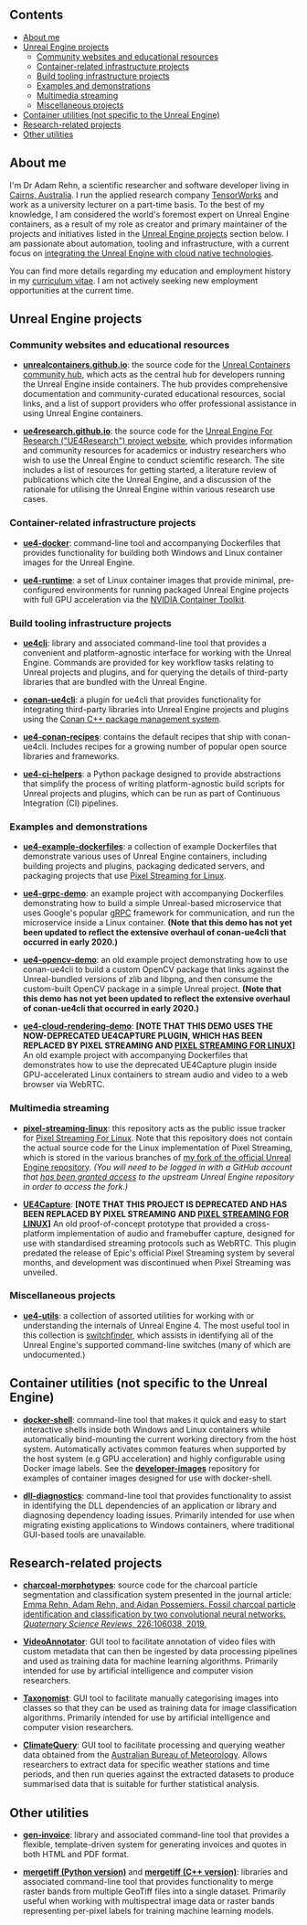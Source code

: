 ## Contents

- [About me](#about-me)
- [Unreal Engine projects](#unreal-engine-projects)
  - [Community websites and educational resources](#community-websites-and-educational-resources)
  - [Container-related infrastructure projects](#container-related-infrastructure-projects)
  - [Build tooling infrastructure projects](#build-tooling-infrastructure-projects)
  - [Examples and demonstrations](#examples-and-demonstrations)
  - [Multimedia streaming](#multimedia-streaming)
  - [Miscellaneous projects](#miscellaneous-projects)
- [Container utilities (not specific to the Unreal Engine)](#container-utilities-not-specific-to-the-unreal-engine)
- [Research-related projects](#research-related-projects)
- [Other utilities](#other-utilities)


## About me

I'm Dr Adam Rehn, a scientific researcher and software developer living in [Cairns, Australia](https://www.google.com.au/maps/place/Cairns+QLD). I run the applied research company [TensorWorks](https://tensorworks.com.au) and work as a university lecturer on a part-time basis. To the best of my knowledge, I am considered the world's foremost expert on Unreal Engine containers, as a result of my role as creator and primary maintainer of the projects and initiatives listed in the [Unreal Engine projects](#unreal-engine-projects) section below. I am passionate about automation, tooling and infrastructure, with a current focus on [integrating the Unreal Engine with cloud native technologies](https://adamrehn.com/articles/cloud-native-unreal-engine-vision-and-status/).

You can find more details regarding my education and employment history in my [curriculum vitae](https://adamrehn.com/curriculum-vitae). I am not actively seeking new employment opportunities at the current time.


## Unreal Engine projects

### Community websites and educational resources

- [**unrealcontainers.github.io**](https://github.com/UnrealContainers/unrealcontainers.github.io): the source code for the [Unreal Containers community hub](https://unrealcontainers.com), which acts as the central hub for developers running the Unreal Engine inside containers. The hub provides comprehensive documentation and community-curated educational resources, social links, and a list of support providers who offer professional assistance in using Unreal Engine containers. 

- [**ue4research.github.io**](https://github.com/UE4Research/ue4research.github.io): the source code for the [Unreal Engine For Research ("UE4Research") project website](https://ue4research.org/), which provides information and community resources for academics or industry researchers who wish to use the Unreal Engine to conduct scientific research. The site includes a list of resources for getting started, a literature review of publications which cite the Unreal Engine, and a discussion of the rationale for utilising the Unreal Engine within various research use cases.

### Container-related infrastructure projects

- [**ue4-docker**](https://github.com/adamrehn/ue4-docker): command-line tool and accompanying Dockerfiles that provides functionality for building both Windows and Linux container images for the Unreal Engine.

- [**ue4-runtime**](https://github.com/adamrehn/ue4-runtime): a set of Linux container images that provide minimal, pre-configured environments for running packaged Unreal Engine projects with full GPU acceleration via the [NVIDIA Container Toolkit](https://github.com/NVIDIA/nvidia-docker).

### Build tooling infrastructure projects

- [**ue4cli**](https://github.com/adamrehn/ue4cli): library and associated command-line tool that provides a convenient and platform-agnostic interface for working with the Unreal Engine. Commands are provided for key workflow tasks relating to Unreal projects and plugins, and for querying the details of third-party libraries that are bundled with the Unreal Engine.

- [**conan-ue4cli**](https://github.com/adamrehn/conan-ue4cli): a plugin for ue4cli that provides functionality for integrating third-party libraries into Unreal Engine projects and plugins using the [Conan C++ package management system](https://conan.io/).

- [**ue4-conan-recipes**](https://github.com/adamrehn/ue4-conan-recipes): contains the default recipes that ship with conan-ue4cli. Includes recipes for a growing number of popular open source libraries and frameworks.

- [**ue4-ci-helpers**](https://github.com/adamrehn/ue4-ci-helpers): a Python package designed to provide abstractions that simplify the process of writing platform-agnostic build scripts for Unreal projects and plugins, which can be run as part of Continuous Integration (CI) pipelines.

### Examples and demonstrations

- [**ue4-example-dockerfiles**](https://github.com/adamrehn/ue4-example-dockerfiles): a collection of example Dockerfiles that demonstrate various uses of Unreal Engine containers, including building projects and plugins, packaging dedicated servers, and packaging projects that use [Pixel Streaming for Linux](https://adamrehn.com/articles/pixel-streaming-in-linux-containers/).

- [**ue4-grpc-demo**](https://github.com/adamrehn/ue4-grpc-demo): an example project with accompanying Dockerfiles demonstrating how to build a simple Unreal-based microservice that uses Google's popular [gRPC](https://grpc.io/) framework for communication, and run the microservice inside a Linux container. **(Note that this demo has not yet been updated to reflect the extensive overhaul of conan-ue4cli that occurred in early 2020.)**

- [**ue4-opencv-demo**](https://github.com/adamrehn/ue4-opencv-demo): an old example project demonstrating how to use conan-ue4cli to build a custom OpenCV package that links against the Unreal-bundled versions of zlib and libpng, and then consume the custom-built OpenCV package in a simple Unreal project. **(Note that this demo has not yet been updated to reflect the extensive overhaul of conan-ue4cli that occurred in early 2020.)**

- [**ue4-cloud-rendering-demo**](https://github.com/adamrehn/ue4-cloud-rendering-demo): **[NOTE THAT THIS DEMO USES THE NOW-DEPRECATED UE4CAPTURE PLUGIN, WHICH HAS BEEN REPLACED BY PIXEL STREAMING AND [PIXEL STREAMING FOR LINUX](https://adamrehn.com/articles/pixel-streaming-in-linux-containers/)]** An old example project with accompanying Dockerfiles that demonstrates how to use the deprecated UE4Capture plugin inside GPU-accelerated Linux containers to stream audio and video to a web browser via WebRTC.

### Multimedia streaming

- [**pixel-streaming-linux**](https://github.com/adamrehn/pixel-streaming-linux): this repository acts as the public issue tracker for [Pixel Streaming For Linux](https://adamrehn.com/articles/pixel-streaming-in-linux-containers/). Note that this repository does not contain the actual source code for the Linux implementation of Pixel Streaming, which is stored in the various branches of [my fork of the official Unreal Engine repository](https://github.com/adamrehn/UnrealEngine). *(You will need to be logged in with a GitHub account that [has been granted access](https://www.unrealengine.com/en-US/ue4-on-github) to the upstream Unreal Engine repository in order to access the fork.)*

- [**UE4Capture**](https://github.com/adamrehn/UE4Capture): **[NOTE THAT THIS PROJECT IS DEPRECATED AND HAS BEEN REPLACED BY PIXEL STREAMING AND [PIXEL STREAMING FOR LINUX](https://adamrehn.com/articles/pixel-streaming-in-linux-containers/)]** An old proof-of-concept prototype that provided a cross-platform implementation of audio and framebuffer capture, designed for use with standardised streaming protocols such as WebRTC. This plugin predated the release of Epic's official Pixel Streaming system by several months, and development was discontinued when Pixel Streaming was unveiled.

### Miscellaneous projects

- [**ue4-utils**](https://github.com/adamrehn/ue4-utils): a collection of assorted utilities for working with or understanding the internals of Unreal Engine 4. The most useful tool in this collection is [switchfinder](https://github.com/adamrehn/ue4-utils/tree/master/switchfinder), which assists in identifying all of the Unreal Engine's supported command-line switches (many of which are undocumented.)


## Container utilities (not specific to the Unreal Engine)

- [**docker-shell**](https://github.com/adamrehn/docker-shell): command-line tool that makes it quick and easy to start interactive shells inside both Windows and Linux containers while automatically bind-mounting the current working directory from the host system. Automatically activates common features when supported by the host system (e.g GPU acceleration) and highly configurable using Docker image labels. See the [**developer-images**](https://github.com/adamrehn/developer-images) repository for examples of container images designed for use with docker-shell.

- [**dll-diagnostics**](https://github.com/adamrehn/dll-diagnostics): command-line tool that provides functionality to assist in identifying the DLL dependencies of an application or library and diagnosing dependency loading issues. Primarily intended for use when migrating existing applications to Windows containers, where traditional GUI-based tools are unavailable.


## Research-related projects

- [**charcoal-morphotypes**](https://github.com/adamrehn/charcoal-morphotypes): source code for the charcoal particle segmentation and classification system presented in the journal article: [Emma Rehn, Adam Rehn, and Aidan Possemiers. Fossil charcoal particle identification and classification by two convolutional neural networks. *Quaternary Science Reviews*, 226:106038, 2019.](https://www.sciencedirect.com/science/article/pii/S0277379119305074)

- [**VideoAnnotator**](https://github.com/adamrehn/VideoAnnotator): GUI tool to facilitate annotation of video files with custom metadata that can then be ingested by data processing pipelines and used as training data for machine learning algorithms. Primarily intended for use by artificial intelligence and computer vision researchers.

- [**Taxonomist**](https://github.com/adamrehn/taxonomist): GUI tool to facilitate manually categorising images into classes so that they can be used as training data for image classification algorithms. Primarily intended for use by artificial intelligence and computer vision researchers.

- [**ClimateQuery**](https://github.com/adamrehn/ClimateQuery): GUI tool to facilitate processing and querying weather data obtained from the [Australian Bureau of Meteorology](http://www.bom.gov.au/). Allows researchers to extract data for specific weather stations and time periods, and then run queries against the extracted datasets to produce summarised data that is suitable for further statistical analysis.


## Other utilities

- [**gen-invoice**](https://github.com/adamrehn/gen-invoice): library and associated command-line tool that provides a flexible, template-driven system for generating invoices and quotes in both HTML and PDF format.

- [**mergetiff (Python version)**](https://github.com/adamrehn/mergetiff) and [**mergetiff (C++ version)**](https://github.com/adamrehn/mergetiff-cxx): libraries and associated command-line tool that provides functionality to merge raster bands from multiple GeoTiff files into a single dataset. Primarily useful when working with multispectral image data or raster bands representing per-pixel labels for training machine learning models.
